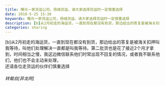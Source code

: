 ```yaml
---
title: 曝光一家货运公司，扬城货运，请大家选择货运时一定慎重选择
date: 2018-5-25 15:38
keywords: 曝光一家货运公司，扬城货运，请大家选择货运时一定慎重选择
description: [b]从2月初走的海运货，一直到现在都没有到货，那边给出的答复是被海关扣押叫我等待，叫他们处理解决一直都是叫我等待。第二批货也是花了接近2个月才拿到，时间相当之慢，我这边微信联系他们时常出现不回复的情况，或者我不联系他们，他们也不会主动来处理，还请各位走货运的伙伴们慎重选择
categories: sharing
---
```

<td class="t_f" id="postmessage_1362568">

[b]从2月初走的海运货，一直到现在都没有到货，那边给出的答复是被海关扣押叫我等待，叫他们处理解决一直都是叫我等待。第二批货也是花了接近2个月才拿到，时间相当之慢，我这边微信联系他们时常出现不回复的情况，或者我不联系他们，他们也不会主动来处理，<br/>
还请各位走货运的伙伴们慎重选择</td>
###### 转载自[菲龙网]